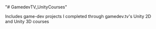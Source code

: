 "# GamedevTV_UnityCourses" 

Includes game-dev projects I completed through gamedev.tv's Unity 2D and Unity 3D courses
